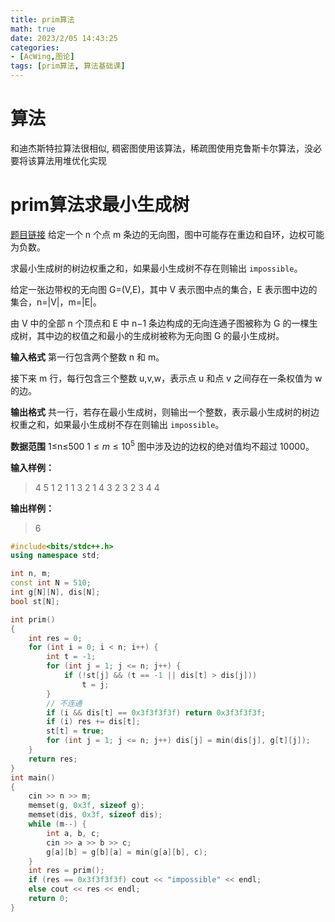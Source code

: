 ```yaml
---
title: prim算法
math: true
date: 2023/2/05 14:43:25
categories:
- [AcWing,图论]
tags: [prim算法, 算法基础课]
---
```

# 算法
和迪杰斯特拉算法很相似, 稠密图使用该算法，稀疏图使用克鲁斯卡尔算法，没必要将该算法用堆优化实现
# prim算法求最小生成树
[题目链接](https://www.acwing.com/problem/content/860/)
给定一个 n 个点 m 条边的无向图，图中可能存在重边和自环，边权可能为负数。

求最小生成树的树边权重之和，如果最小生成树不存在则输出 `impossible`。

给定一张边带权的无向图 G=(V,E)，其中 V 表示图中点的集合，E 表示图中边的集合，n=|V|，m=|E|。

由 V 中的全部 n 个顶点和 E 中 n−1 条边构成的无向连通子图被称为 G 的一棵生成树，其中边的权值之和最小的生成树被称为无向图 G 的最小生成树。

**输入格式**
第一行包含两个整数 n 和 m。

接下来 m 行，每行包含三个整数 u,v,w，表示点 u 和点 v 之间存在一条权值为 w 的边。

**输出格式**
共一行，若存在最小生成树，则输出一个整数，表示最小生成树的树边权重之和，如果最小生成树不存在则输出 `impossible`。

**数据范围**
1≤n≤500
$1≤m≤10^5$
图中涉及边的边权的绝对值均不超过 10000。

**输入样例：**
>4 5
1 2 1
1 3 2
1 4 3
2 3 2
3 4 4

**输出样例：**
>6

```cpp
#include<bits/stdc++.h>
using namespace std;

int n, m;
const int N = 510;
int g[N][N], dis[N];
bool st[N];

int prim()
{
    int res = 0;
    for (int i = 0; i < n; i++) {
        int t = -1;
        for (int j = 1; j <= n; j++) {
            if (!st[j] && (t == -1 || dis[t] > dis[j]))
                t = j;
        }
        // 不连通
        if (i && dis[t] == 0x3f3f3f3f) return 0x3f3f3f3f;
        if (i) res += dis[t];
        st[t] = true;
        for (int j = 1; j <= n; j++) dis[j] = min(dis[j], g[t][j]);
    }
    return res;
}
int main()
{
    cin >> n >> m;
    memset(g, 0x3f, sizeof g);
    memset(dis, 0x3f, sizeof dis);
    while (m--) {
        int a, b, c;
        cin >> a >> b >> c;
        g[a][b] = g[b][a] = min(g[a][b], c);
    }
    int res = prim();
    if (res == 0x3f3f3f3f) cout << "impossible" << endl;
    else cout << res << endl;
    return 0;
}
```